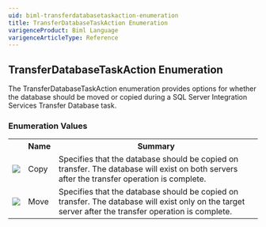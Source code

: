 ```yaml
---
uid: biml-transferdatabasetaskaction-enumeration
title: TransferDatabaseTaskAction Enumeration
varigenceProduct: Biml Language
varigenceArticleType: Reference
---
```


## TransferDatabaseTaskAction Enumeration<div class="LanguageSummary"><div class ="SummaryItem">The TransferDatabaseTaskAction enumeration provides options for whether the database should be moved or copied during a SQL Server Integration Services Transfer Database task.</div></div><div class="EnumValueGroup">### Enumeration Values<table id="EnumValue" class="MemberList"><tbody><tr><th class="MemberTypeIconColumnHeader">&nbsp;</th><th class="MemberNameColumnHeader">Name</th><th class="MemberSummaryColumnHeader">Summary</th></tr><tr class="cd0"><td align="center" class="MemberTypeIcon"><img src="enumValue.png"></img></td><td class="MemberName">Copy</td><td class="MemberSummary"><div class ="SummaryItem">Specifies that the database should be copied on transfer.  The database will exist on both servers after the transfer operation is complete.</div></td></tr><tr class="cd1"><td align="center" class="MemberTypeIcon"><img src="enumValue.png"></img></td><td class="MemberName">Move</td><td class="MemberSummary"><div class ="SummaryItem">Specifies that the database should be copied on transfer.  The database will exist only on the target server after the transfer operation is complete.</div></td></tr></tbody></table></div>